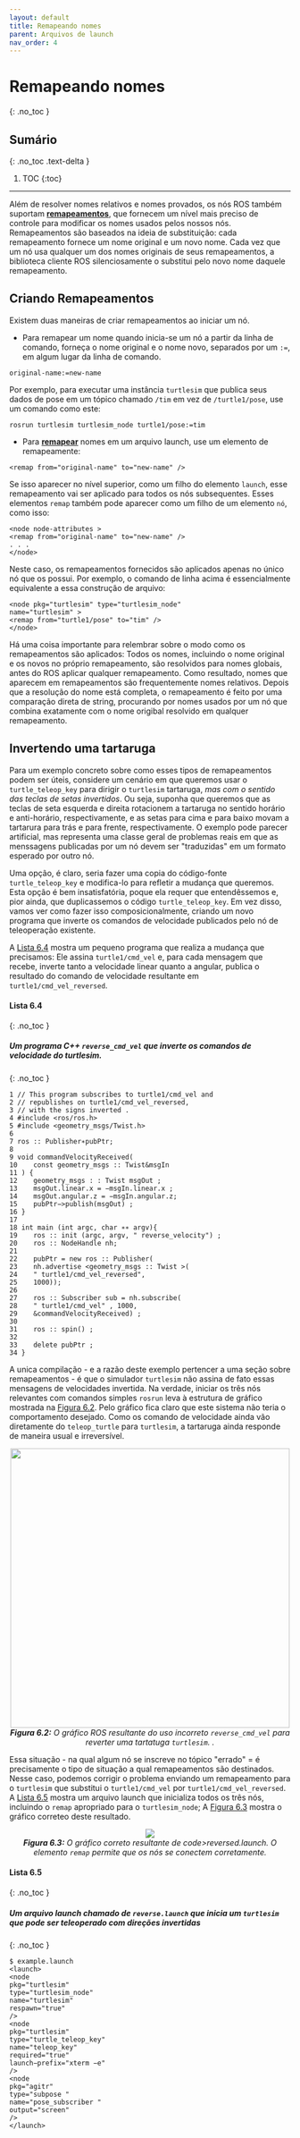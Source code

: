 ```yaml
---
layout: default
title: Remapeando nomes
parent: Arquivos de launch
nav_order: 4
---
```


# Remapeando nomes
{: .no_toc }

## Sumário
{: .no_toc .text-delta }

1. TOC
{:toc}
---

Além de resolver nomes relativos e nomes provados, os nós ROS também  suportam [**remapeamentos**](http://wiki.ros.org/Remapping%20Arguments), que fornecem um nível mais preciso de controle para modificar os nomes usados pelos nossos nós. Remapeamentos são baseados na ideia de substituição: cada remapeamento fornece um nome original e um novo nome. Cada vez que um nó usa qualquer um dos nomes originais de seus remapeamentos, a biblioteca cliente ROS silenciosamente o substitui pelo novo nome daquele remapeamento.

##  Criando Remapeamentos

Existem duas maneiras de criar remapeamentos ao iniciar um nó.

* Para remapear um nome quando inicia-se um nó a partir da linha de comando, forneça o nome original e o nome novo, separados por um `:=`, em algum lugar da linha de comando.

```
original-name:=new-name
```

Por exemplo, para executar uma instância `turtlesim` que publica seus dados de pose em um tópico chamado `/tim` em vez de `/turtle1/pose`, use um comando como este:

```
rosrun turtlesim turtlesim_node turtle1/pose:=tim
```

* Para [**remapear**](http://wiki.ros.org/roslaunch/XML/remap) nomes em um arquivo launch, use um elemento de remapeamente:

```
<remap from="original-name" to="new-name" />
```

Se isso aparecer no nível superior, como um filho do elemento `launch`, esse remapeamento vai ser aplicado para todos os nós subsequentes. Esses elementos `remap` também pode aparecer como um filho de um elemento `nó`, como isso:

```
<node node-attributes >
<remap from="original-name" to="new-name" />
. . .
</node>
```

Neste caso, os remapeamentos fornecidos são aplicados apenas no único nó que os possui. Por exemplo, o comando de linha acima é essencialmente equivalente a essa construção de arquivo: 

```
<node pkg="turtlesim" type="turtlesim_node"
name="turtlesim" >
<remap from="turtle1/pose" to="tim" />
</node>
```

Há uma coisa importante para relembrar sobre o modo como os remapeamentos são aplicados: Todos os nomes, incluindo o nome original e os novos no próprio remapeamento, são resolvidos para nomes globais, antes do ROS aplicar qualquer remapeamento. Como resultado, nomes que aparecem em remapeamentos são frequentemente nomes relativos. Depois que a resolução do nome está completa, o remapeamento é feito por uma comparação direta de string, procurando por nomes usados por um nó que combina exatamente com o nome origibal resolvido em qualquer remapeamento.

## Invertendo uma tartaruga

Para um exemplo concreto sobre como esses tipos de remapeamentos podem ser úteis, considere um cenário em que queremos usar o `turtle_teleop_key` para dirigir o `turtlesim` tartaruga, *mas com o sentido das teclas de setas invertidos*. Ou seja, suponha que queremos que as teclas de seta esquerda e direita rotacionem a tartaruga  no sentido horário e anti-horário, respectivamente, e as setas para cima e para baixo movam a tartarura para trás e para frente, respectivamente. O exemplo pode parecer artificial, mas representa uma classe geral de problemas reais em que as menssagens publicadas por um nó devem ser "traduzidas" em um formato esperado por outro nó.

Uma opção, é claro, seria fazer uma copia do código-fonte `turtle_teleop_key` e modifica-lo para refletir a mudança que queremos. Esta opção é bem insatisfatória, poque ela requer que entendêssemos e, pior ainda, que duplicassemos o código `turtle_teleop_key`. Em vez disso, vamos ver como fazer isso composicionalmente, criando um novo programa que inverte os comandos de velocidade publicados pelo nó de teleoperação existente.

A [Lista 6.4](#lista-64) mostra um pequeno programa que realiza a mudança que precisamos: Ele assina `turtle1/cmd_vel` e, para cada mensagem que recebe, inverte tanto a velocidade linear quanto a angular, publica o resultado do comando de velocidade resultante em `turtle1/cmd_vel_reversed`.


#### **Lista 6.4**
{: .no_toc }
##### Um programa C++ `reverse_cmd_vel` que inverte os comandos de velocidade do turtlesim.
{: .no_toc }
```
1 // This program subscribes to turtle1/cmd_vel and
2 // republishes on turtle1/cmd_vel_reversed,
3 // with the signs inverted .
4 #include <ros/ros.h>
5 #include <geometry_msgs/Twist.h>
6
7 ros :: Publisher∗pubPtr;
8
9 void commandVelocityReceived(
10    const geometry_msgs :: Twist&msgIn
11 ) {
12    geometry_msgs : : Twist msgOut ;
13    msgOut.linear.x = −msgIn.linear.x ;
14    msgOut.angular.z = −msgIn.angular.z;
15    pubPtr−>publish(msgOut) ;
16 }
17
18 int main (int argc, char ∗∗ argv){
19    ros :: init (argc, argv, " reverse_velocity") ;
20    ros :: NodeHandle nh;
21
22    pubPtr = new ros :: Publisher(
23    nh.advertise <geometry_msgs :: Twist >(
24    " turtle1/cmd_vel_reversed",
25    1000));
26
27    ros :: Subscriber sub = nh.subscribe(
28    " turtle1/cmd_vel" , 1000,
29    &commandVelocityReceived) ;
30
31    ros :: spin() ;
32
33    delete pubPtr ;
34 }
```

A unica compilação - e a razão deste exemplo pertencer a uma seção sobre remapeamentos - é que o simulador `turtlesim` não assina de fato essas mensagens de velocidades invertida. Na verdade, iniciar os três nós relevantes com comandos simples `rosrun` leva à estrutura de gráfico mostrada na [Figura 6.2](#6.2). Pelo gráfico fica claro que este sistema não teria o comportamento desejado. Como os comando de velocidade ainda vão diretamente do `teleop_turtle` para `turtlesim`, a tartaruga ainda responde de maneira usual e irreversível.

<p align="center">
  <img src="https://user-images.githubusercontent.com/50504364/124163341-e7357080-da75-11eb-882b-aa17589015d0.png" width="500"/><br>
  <i><b><a name="6.2"> Figura 6.2:</a></b> O gráfico ROS resultante do uso incorreto <code>reverse_cmd_vel</code> para reverter uma tartatuga <code>turtlesim</code>.
.</i>
</p>

Essa situação - na qual algum nó se inscreve no tópico "errado" = é precisamente o tipo de situação a qual remapeamentos são destinados. Nesse caso, podemos corrigir o problema enviando um remapeamento  para o `turtlesim` que substitui o `turtle1/cmd_vel` por `turtle1/cmd_vel_reversed`. A [Lista 6.5](#6.5) mostra um arquivo launch que inicializa todos os três nós, incluindo o `remap` apropriado para o `turtlesim_node`; A [Figura 6.3](#6.3) mostra o gráfico correteo deste resultado.

<p align="center">
  <img src="https://user-images.githubusercontent.com/78389645/125677028-45c99930-eb96-4f2f-a267-83db7e6e01e6.png"/><br>
  <i><b><a name="6.3"> Figura 6.3:</a></b> O gráfico correto resultante de code>reversed.launch</code>. O elemento <code>remap</code> permite que os nós se conectem corretamente.</i>
</p>

#### **Lista 6.5**
{: .no_toc }
##### Um arquivo launch chamado de `reverse.launch` que inicia um `turtlesim` que pode ser teleoperado com direções invertidas
{: .no_toc }
```console
$ example.launch
<launch>
<node
pkg="turtlesim"
type="turtlesim_node"
name="turtlesim"
respawn="true"
/>
<node
pkg="turtlesim"
type="turtle_teleop_key"
name="teleop_key"
required="true"
launch−prefix="xterm −e"
/>
<node
pkg="agitr"
type="subpose "
name="pose_subscriber "
output="screen"
/>
</launch>
```
